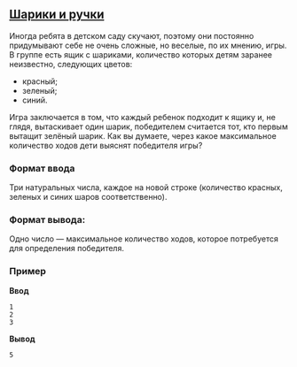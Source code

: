 ## [Шарики и ручки](../../../solutions/2.1/21_n.py)

Иногда ребята в детском саду скучают, поэтому они постоянно придумывают себе не очень сложные, но веселые, по их мнению, игры.
В группе есть ящик с шариками, количество которых детям заранее неизвестно, следующих цветов:

- красный;
- зеленый;
- синий.

Игра заключается в том, что каждый ребенок подходит к ящику и, не глядя, вытаскивает один шарик, победителем считается тот, кто первым вытащит зелёный шарик.
Как вы думаете, через какое максимальное количество ходов дети выяснят победителя игры?

### Формат ввода

Три натуральных числа, каждое на новой строке (количество красных, зеленых и синих шаров соответственно).

### Формат вывода:

Одно число — максимальное количество ходов, которое потребуется для определения победителя.

### Пример

__Ввод__
```plaintext
1
2
3
```

__Вывод__
```plaintext
5
```
